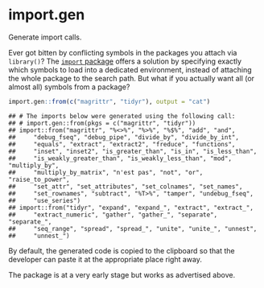 # import.gen

Generate import calls.

Ever got bitten by conflicting symbols in the packages you attach via `library()`?
The [`import` package](https://github.com/smbache/import) offers a solution
by specifying exactly which symbols to load into a dedicated environment,
instead of attaching the whole package to the search path.
But what if you actually want all (or almost all) symbols from a package?


```r
import.gen::from(c("magrittr", "tidyr"), output = "cat")
```

```
## # The imports below were generated using the following call:
## # import.gen::from(pkgs = c("magrittr", "tidyr"))
## import::from("magrittr", "%<>%", "%>%", "%$%", "add", "and", 
##     "debug_fseq", "debug_pipe", "divide_by", "divide_by_int", 
##     "equals", "extract", "extract2", "freduce", "functions", 
##     "inset", "inset2", "is_greater_than", "is_in", "is_less_than", 
##     "is_weakly_greater_than", "is_weakly_less_than", "mod", "multiply_by", 
##     "multiply_by_matrix", "n'est pas", "not", "or", "raise_to_power", 
##     "set_attr", "set_attributes", "set_colnames", "set_names", 
##     "set_rownames", "subtract", "%T>%", "tamper", "undebug_fseq", 
##     "use_series")
## import::from("tidyr", "expand", "expand_", "extract", "extract_", 
##     "extract_numeric", "gather", "gather_", "separate", "separate_", 
##     "seq_range", "spread", "spread_", "unite", "unite_", "unnest", 
##     "unnest_")
```

By default, the generated code is copied to the clipboard
so that the developer can paste it at the appropriate place right away.

The package is at a very early stage but works as advertised above.
